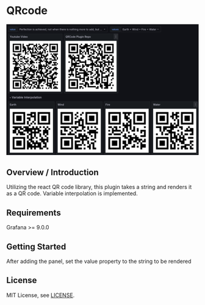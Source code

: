 # QRcode

![Dashboard](src/img/dashboard.png)

## Overview / Introduction
Utilizing the react QR code library, this plugin takes a string and renders it as a QR code. Variable interpolation is implemented.

## Requirements
Grafana >= 9.0.0

## Getting Started

After adding the panel, set the value property to the string to be rendered

## License

MIT License, see [LICENSE](https://github.com/Beta-Technologies/grafana-panel-qrcode/blob/main/LICENSE).
